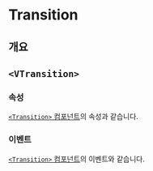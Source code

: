 # Transition

## 개요

## `<VTransition>`

### 속성

[`<Transition>` 컴포넌트](https://vuejs.org/api/built-in-components.html#transition)의 속성과 같습니다.

### 이벤트

[`<Transition>` 컴포넌트](https://vuejs.org/api/built-in-components.html#transition)의 이벤트와 같습니다.
